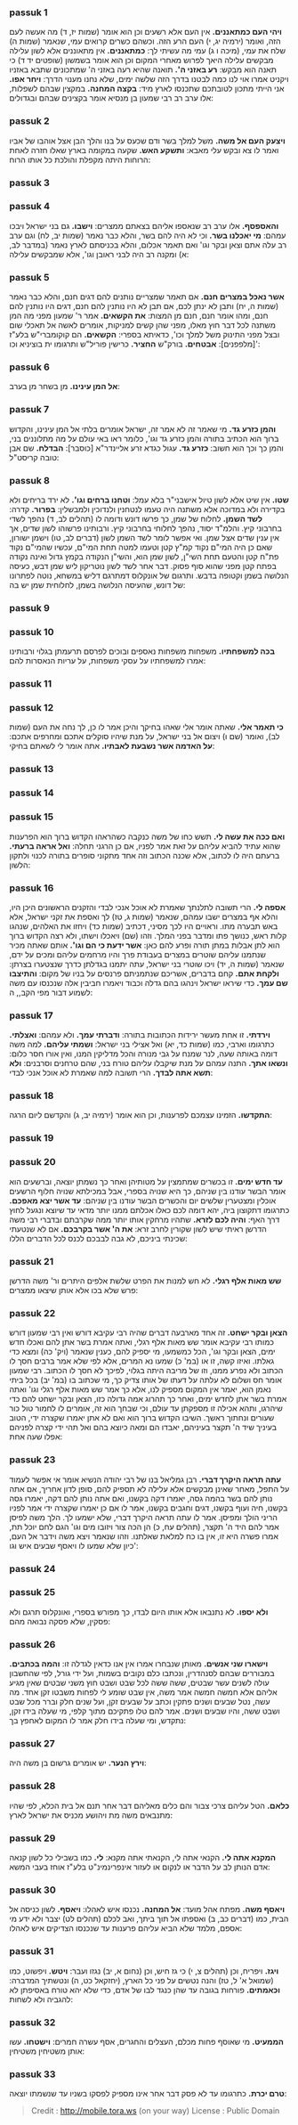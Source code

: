 
### passuk 1
<b>ויהי העם כמתאננים.</b> אין העם אלא רשעים וכן הוא אומר (שמות יז, ד) מה אעשה לעם הזה, ואומר (ירמיה יג, י) העם הרע הזה. וכשהם כשרים קרואים עמי, שנאמר (שמות ה) שלח את עמי, (מיכה ו ג) עמי מה עשיתי לך: 
<b>כמתאננים.</b> אין מתאוננים אלא לשון עלילה מבקשים עלילה היאך לפרוש מאחרי המקום וכן הוא אומר בשמשון (שופטים יד ד) כי תאנה הוא מבקש: 
<b>רע באזני ה'.</b> תואנה שהיא רעה באזני ה' שמתכונים שתבא באזניו ויקניט אמרו אוי לנו כמה לבטנו בדרך הזה שלשה ימים, שלא נחנו מענוי הדרך: 
<b>ויחר אפו.</b> אני הייתי מתכון לטובתכם שתכנסו לארץ מיד: 
<b>בקצה המחנה.</b> במקצין שבהם לשפלות, אלו ערב רב רבי שמעון בן מנסיא אומר בקצינים שבהם ובגדולים:

### passuk 2
<b>ויצעק העם אל משה.</b> משל למלך בשר ודם שכעס על בנו והלך הבן אצל אוהבו של אביו ואמר לו צא ובקש עלי מאבא: 
<b>ותשקע האש.</b> שקעה במקומה בארץ שאלו חזרה לאחת הרוחות היתה מקפלת והולכת כל אותו הרוח:

### passuk 3

### passuk 4
<b>והאספסף.</b> אלו ערב רב שנאספו אליהם בצאתם ממצרים: 
<b>וישבו.</b> גם בני ישראל ויבכו עמהם: 
<b>מי יאכלנו בשר.</b> וכי לא היה להם בשר, והלא כבר נאמר (שמות יב, לח) וגם ערב רב עלה אתם וצאן ובקר וגו' ואם תאמר אכלום, והלא בכניסתם לארץ נאמר (במדבר לב, א) ומקנה רב היה לבני ראובן וגו', אלא שמבקשים עלילה:

### passuk 5
<b>אשר נאכל במצרים חנם.</b> אם תאמר שמצריים נותנים להם דגים חנם, והלא כבר נאמר (שמות ה, יח) ותבן לא ינתן לכם, אם תבן לא היו נותנין להם חנם, דגים היו נותנין להם חנם, ומהו אומר חנם, חנם מן המצות: 
<b>את הקשאים.</b> אמר ר' שמעון מפני מה המן משתנה לכל דבר חוץ מאלו, מפני שהן קשים למניקות, אומרים לאשה אל תאכלי שום ובצל מפני התינוק משל למלך וכו', כדאיתא בספרי: 
<b>הקשאים.</b> הם קוקומברי"ש בלע"ז [מלפפנים]: 
<b>אבטחים.</b> בורק"ש 
<b>החציר.</b> כרישין פוריל"ש ותרגומו ית בוציניא וכו':

### passuk 6
<b>אל המן עינינו.</b> מן בשחר מן בערב:

### passuk 7
<b>והמן כזרע גד.</b> מי שאמר זה לא אמר זה, ישראל אומרים בלתי אל המן עינינו, והקדוש ברוך הוא הכתיב בתורה והמן כזרע גד וגו', כלומר ראו באי עולם על מה מתלוננים בני, והמן כך וכך הוא חשוב: 
<b>כזרע גד.</b> עגול כגדא זרע אליינדר"א [כוסבר]: 
<b>הבדלח.</b> שם אבן טובה קריסט"ל:

### passuk 8
<b>שטו.</b> אין שיט אלא לשון טיול אישבני"ר בלא עמל: 
<b>וטחנו ברחים וגו'.</b> לא ירד בריחים ולא בקדירה ולא במדוכה אלא משתנה היה טעמו לנטחנין ולנדוכין ולמבשלין: 
<b>בפרור.</b> קדרה: 
<b>לשד השמן.</b> לחלוח של שמן, כך פרשו דונש ודומה לו (תהלים לב, ד) נהפך לשדי בחרבוני קיץ. והלמ"ד יסוד, נהפך לחלוחי בחרבוני קיץ. ורבותינו פרשוהו לשון שדים, אך אין ענין שדים אצל שמן. ואי אפשר לומר לשד השמן לשון (דברים לב, טו) וישמן ישורון, שאם כן היה המי"ם נקוד קמ"ץ קטן וטעמו למטה תחת המי"ם, עכשיו שהמי"ם נקוד פת"ח קטן והטעם תחת השי"ן, לשון שמן הוא, והשי"ן הנקודה בקמץ גדול ואינה נקודה בפתח קטן מפני שהוא סוף פסוק. דבר אחר לשד לשון נוטריקון ליש שמן דבש, כעיסה הנלושה בשמן וקטופה בדבש. ותרגום של אונקלוס דמתרגם דליש במשחא, נוטה לפתרונו של דונש, שהעיסה הנלושה בשמן, לחלוחית שמן יש בה:

### passuk 9

### passuk 10
<b>בכה למשפחתיו.</b> משפחות משפחות נאספים ובוכים לפרסם תרעמתן בגלוי ורבותינו אמרו למשפחתיו על עסקי משפחות, על עריות הנאסרות להם:

### passuk 11

### passuk 12
<b>כי תאמר אלי.</b> שאתה אומר אלי שאהו בחיקך והיכן אמר לו כן, לך נחה את העם (שמות לב), ואומר (שם ו) ויצום אל בני ישראל, על מנת שיהיו סוקלים אתכם ומחרפים אתכם: 
<b>על האדמה אשר נשבעת לאבתיו.</b> אתה אומר לי לשאתם בחיקי:

### passuk 13

### passuk 14

### passuk 15
<b>ואם ככה את עשה לי.</b> תשש כחו של משה כנקבה כשהראהו הקדוש ברוך הוא הפרענות שהוא עתיד להביא עליהם על זאת אמר לפניו, אם כן הרגני תחלה: 
<b>ואל אראה ברעתי.</b> ברעתם היה לו לכתוב, אלא שכנה הכתוב וזה אחד מתקוני סופרים בתורה לכנוי ולתקון הלשון:

### passuk 16
<b>אספה לי.</b> הרי תשובה לתלנתך שאמרת לא אוכל אנכי לבדי והזקנים הראשונים היכן היו, והלא אף במצרים ישבו עמהם, שנאמר (שמות ג, טז) לך ואספת את זקני ישראל, אלא באש תבערה מתו. וראויים היו לכך מסיני, דכתיב (שמות כד) ויחזו את האלהים, שנהגו קלות ראש, כנושך פתו ומדבר בפני המלך. וזהו (שם) ויאכלו וישתו, ולא רצה הקדוש ברוך הוא לתן אבלות במתן תורה ופרע להם כאן: 
<b>אשר ידעת כי הם וגו'.</b> אותם שאתה מכיר שנתמנו עליהם שוטרים במצרים בעבודת פרך והיו מרחמים עליהם ומכים על ידם, שנאמר (שמות ה, יד) ויכו שוטרי בני ישראל, עתה יתמנו בגדלתן כדרך שנצטערו בצרתן: 
<b>ולקחת אתם.</b> קחם בדברים, אשריכם שנתמניתם פרנסים על בניו של מקום: 
<b>והתיצבו שם עמך.</b> כדי שיראו ישראל וינהגו בהם גדלה וכבוד ויאמרו חביבין אלה שנכנסו עם משה לשמוע דבור מפי הקב,, ה:

### passuk 17
<b>וירדתי.</b> זו אחת מעשר ירידות הכתובות בתורה: 
<b>ודברתי עמך.</b> ולא עמהם: 
<b>ואצלתי.</b> כתרגומו וארבי, כמו (שמות כד, יא) ואל אצילי בני ישראל: 
<b>ושמתי עליהם.</b> למה משה דומה באותה שעה, לנר שמנח על גבי מנורה והכל מדליקין המנו, ואין אורו חסר כלום: 
<b>ונשאו אתך.</b> התנה עמהם על מנת שיקבלו עליהם טורח בני, שהם טרחנים וסרבנים: 
<b>ולא תשא אתה לבדך.</b> הרי תשובה למה שאמרת לא אוכל אנכי לבדי:

### passuk 18
<b>התקדשו.</b> הזמינו עצמכם לפרענות, וכן הוא אומר (ירמיה יב, ג) והקדשם ליום הרגה:

### passuk 19

### passuk 20
<b>עד חדש ימים.</b> זו בכשרים שמתמצין על מטותיהן ואחר כך נשמתן יוצאה, וברשעים הוא אומר הבשר עודנו בין שניהם, כך היא שנויה בספרי, אבל במכילתא שנויה חלוף הרשעים אוכלין ומצטערין שלשים יום והכשרים הבשר עודנו בין שניהם: 
<b>עד אשר יצא מאפכם.</b> כתרגומו דתקוצון ביה, יהא דומה לכם כאלו אכלתם ממנו יותר מדאי עד שיוצא ונגעל לחוץ דרך האף: 
<b>והיה לכם לזרא.</b> שתהיו מרחקין אותו יותר ממה שקרבתם ובדברי רבי משה הדרשן ראיתי שיש לשון שקורין לחרב זרא: 
<b>את ה' אשר בקרבכם.</b> אם לא שנטעתי שכינתי ביניכם, לא גבה לבבכם לכנס לכל הדברים הללו:

### passuk 21
<b>שש מאות אלף רגלי.</b> לא חש למנות את הפרט שלשת אלפים היתרים ור' משה הדרשן פרש שלא בכו אלא אותן שיצאו ממצרים:

### passuk 22
<b>הצאן ובקר ישחט.</b> זה אחד מארבעה דברים שהיה רבי עקיבא דורש ואין רבי שמעון דורש כמותו רבי עקיבא אומר שש מאות אלף רגלי, ואתה אמרת בשר אתן להם ואכלו חדש ימים, הצאן ובקר וגו', הכל כמשמעו, מי יספיק להם, כענין שנאמר (ויק' כה) ומצא כדי גאלתו. ואיזו קשה, זו או (במ' כ) שמעו נא המרים, אלא לפי שלא אמר ברבים חסך לו הכתוב ולא נפרע ממנו, וזו של מריבה היתה בגלוי, לפיכך לא חסך לו הכתוב. רבי שמעון אומר חס ושלום לא עלתה על דעתו של אותו צדיק כך, מי שכתוב בו (במ' יב) בכל ביתי נאמן הוא, יאמר אין המקום מספיק לנו, אלא כך אמר שש מאות אלף רגלי וגו' ואתה אמרת בשר אתן לחדש ימים, ואחר כך תהרוג אמה גדולה כזו, הצאן ובקר ישחט להם כדי שיהרגו, ותהא אכילה זו מספקתן עד עולם, וכי שבחך הוא זה, אומרים לו לחמור טול כור שעורים ונחתוך ראשך. השיבו הקדוש ברוך הוא ואם לא אתן יאמרו שקצרה ידי, הטוב בעיניך שיד ה' תקצר בעיניהם, יאבדו הם ומאה כיוצא בהם ואל תהי ידי קצרה לפניהם אפלו שעה אחת:

### passuk 23
<b>עתה תראה היקרך דברי.</b> רבן גמליאל בנו של רבי יהודה הנשיא אומר אי אפשר לעמוד על התפל, מאחר שאינן מבקשים אלא עלילה לא תספיק להם, סופן לדון אחריך, אם אתה נותן להם בשר בהמה גסה, יאמרו דקה בקשנו, ואם אתה נותן להם דקה, יאמרו גסה בקשנו, חיה ועוף בקשנו, דגים וחגבים בקשנו, אמר לו אם כן יאמרו שקצרה ידי אמר לפניו הריני הולך ומפיסן. אמר לו עתה תראה היקרך דברי, שלא ישמעו לך. הלך משה לפיסן אמר להם היד ה' תקצר, (תהלים עח, כ) הן הכה צור ויזובו מים וגו' הגם לחם יוכל תת, אמרו פשרה היא זו, אין בו כח למלאת שאלתנו. וזהו שנאמר ויצא משה וידבר אל העם, כיון שלא שמעו לו ויאסף שבעים איש וגו':

### passuk 24

### passuk 25
<b>ולא יספו.</b> לא נתנבאו אלא אותו היום לבדו, כך מפורש בספרי, ואונקלוס תרגם ולא פסקין, שלא פסקה נבואה מהם:

### passuk 26
<b>וישארו שני אנשים.</b> מאותן שנבחרו אמרו אין אנו כדאין לגדלה זו: 
<b>והמה בכתבים.</b> במבוררים שבהם לסנהדרין, ונכתבו כלם נקובים בשמות, ועל ידי גורל, לפי שהחשבון עולה לשנים עשר שבטים, ששה ששה לכל שבט ושבט חוץ משני שבטים שאין מגיע אליהם אלא חמשה חמשה אמר משה, אין שבט שומע לי לפחות משבטו זקן אחד. מה עשה, נטל שבעים ושנים פתקין וכתב על שבעים זקן, ועל שנים חלק וברר מכל שבט ושבט ששה, והיו שבעים ושנים. אמר להם טלו פתקיכם מתוך קלפי, מי שעלה בידו זקן, נתקדש, ומי שעלה בידו חלק אמר לו המקום לאחפץ בך:

### passuk 27
<b>וירץ הנער.</b> יש אומרים גרשום בן משה היה:

### passuk 28
<b>כלאם.</b> הטל עליהם צרכי צבור והם כלים מאליהם דבר אחר תנם אל בית הכלא, לפי שהיו מתנבאים משה מת ויהושע מכניס את ישראל לארץ:

### passuk 29
<b>המקנא אתה לי.</b> הקנאי אתה לי, הקנאתי אתה מקנא: 
<b>לי.</b> כמו בשבילי כל לשון קנאה אדם הנותן לב על הדבר או לנקום או לעזור אינפרינמינ"ט בלע"ז אוחז בעבי המשא: 

### passuk 30
<b>ויאסף משה.</b> מפתח אהל מועד: 
<b>אל המחנה.</b> נכנסו איש לאהלו: 
<b>ויאסף.</b> לשון כניסה אל הבית, כמו (דברים כב, ב) ואספתו אל תוך ביתך, ואב לכלם (תהלים לט) יצבר ולא ידע מי אספם, מלמד שלא הביא עליהם פרענות עד שנכנסו הצדיקים איש לאהלו:

### passuk 31
<b>ויגז.</b> ויפריח, וכן (תהלים צ, י) כי גז חיש, וכן (נחום א, יב) נגזו ועבר: 
<b>ויטש.</b> ויפשוט, כמו (שמואל א' ל, טז) והנה נטשים על פני כל הארץ, (יחזקאל כט, ה) ונטשתיך המדברה: 
<b>וכאמתים.</b> פורחות בגובה עד שהן כנגד לבו של אדם, כדי שלא יהא טורח באסיפתן לא להגביה ולא לשחות:

### passuk 32
<b>הממעיט.</b> מי שאוסף פחות מכלם, העצלים והחגרים, אסף עשרה חמרים: 
<b>וישטחו.</b> עשו אותן משטיחין משטיחין:

### passuk 33
<b>טרם יכרת.</b> כתרגומו עד לא פסק דבר אחר אינו מספיק לפסקו בשניו עד שנשמתו יוצאה:

>Credit : http://mobile.tora.ws (on your way)
>License : Public Domain